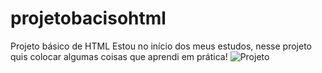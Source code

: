 # projetobacisohtml
Projeto básico de HTML
Estou no início dos meus estudos, nesse projeto quis colocar algumas coisas que aprendi em prática!
![Projeto](https://user-images.githubusercontent.com/77709788/107154529-2f7eb580-6952-11eb-832e-a79a3a7c11f1.png)
